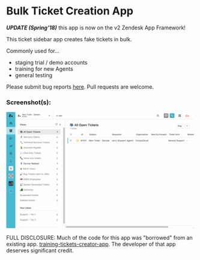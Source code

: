 # Bulk Ticket Creation App

***UPDATE (Spring'18)*** this app is now on the v2 Zendesk App Framework!

This ticket sidebar app creates fake tickets in bulk. 

Commonly used for... 

<ul>
  <li>staging trial / demo accounts</li>
  <li>training for new Agents</li>
  <li>general testing</li>
</ul>  

Please submit bug reports [here](https://github.com/Asa240/bulk_ticket_creation_app/issues). Pull requests are welcome.

### Screenshot(s):
<img src="/assets/screenshot_2.gif" alt="demo" style="width:500px;">

FULL DISCLOSURE: Much of the code for this app was "borrowed" from an existing app. [training-tickets-creator-app](https://github.com/ZendeskES/training-tickets-creator-app). The developer of that app deserves significant credit. 